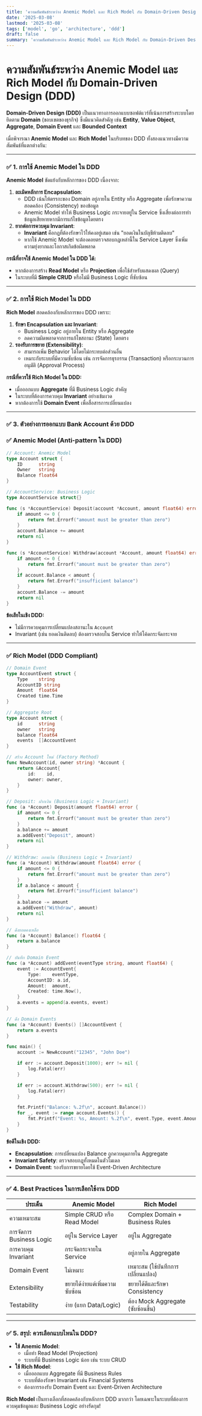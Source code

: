 ```yaml
---
title: 'ความสัมพันธ์ระหว่าง Anemic Model และ Rich Model กับ Domain-Driven Design (DDD)'
date: '2025-03-08'
lastmod: '2025-03-08'
tags: ['model', 'go', 'architecture', 'ddd']
draft: false
summary: 'ความสัมพันธ์ระหว่าง Anemic Model และ Rich Model กับ Domain-Driven Design (DDD)'
---
```


# ความสัมพันธ์ระหว่าง Anemic Model และ Rich Model กับ Domain-Driven Design (DDD)

**Domain-Driven Design (DDD)** เป็นแนวทางการออกแบบซอฟต์แวร์ที่เน้นการสร้างระบบโดยยึดตาม **Domain** (ขอบเขตของธุรกิจ) ซึ่งมีแนวคิดสำคัญ เช่น **Entity**, **Value Object**, **Aggregate**, **Domain Event** และ **Bounded Context**

เมื่อพิจารณา **Anemic Model** และ **Rich Model** ในบริบทของ DDD ทั้งสองแนวทางมีความสัมพันธ์ที่แตกต่างกัน:

---

### ✅ **1. การใช้ Anemic Model ใน DDD**

**Anemic Model** ขัดแย้งกับหลักการของ DDD เนื่องจาก:

1. **ละเมิดหลักการ Encapsulation**:
   - DDD เน้นให้ตรรกะของ Domain อยู่ภายใน Entity หรือ Aggregate เพื่อรักษาความสอดคล้อง (Consistency) ของข้อมูล
   - Anemic Model ทำให้ Business Logic กระจายอยู่ใน Service ซึ่งเสี่ยงต่อการทำข้อมูลเสียหายหากมีการแก้ไขข้อมูลโดยตรง
2. **ยากต่อการควบคุม Invariant**:
   - **Invariant** คือกฎที่ต้องรักษาไว้ให้คงอยู่เสมอ เช่น "ยอดเงินในบัญชีห้ามติดลบ"
   - หากใช้ Anemic Model จะต้องคอยตรวจสอบกฎเหล่านี้ใน Service Layer ซึ่งเพิ่มความยุ่งยากและโอกาสเกิดข้อผิดพลาด

**กรณีที่อาจใช้ Anemic Model ใน DDD ได้:**

- หากต้องการสร้าง **Read Model** หรือ **Projection** เพื่อใช้สำหรับแสดงผล (Query)
- ในระบบที่มี **Simple CRUD** หรือไม่มี Business Logic ที่ซับซ้อน

---

### ✅ **2. การใช้ Rich Model ใน DDD**

**Rich Model** สอดคล้องกับหลักการของ DDD เพราะ:

1. **รักษา Encapsulation และ Invariant**:
   - Business Logic อยู่ภายใน Entity หรือ Aggregate
   - ลดความผิดพลาดจากการแก้ไขสถานะ (State) โดยตรง
2. **รองรับการขยาย (Extensibility)**:
   - สามารถเพิ่ม Behavior ได้โดยไม่กระทบต่อส่วนอื่น
   - เหมาะกับระบบที่มีความซับซ้อน เช่น การจัดการธุรกรรม (Transaction) หรือกระบวนการอนุมัติ (Approval Process)

**กรณีที่ควรใช้ Rich Model ใน DDD:**

- เมื่อออกแบบ **Aggregate** ที่มี Business Logic สำคัญ
- ในระบบที่ต้องการควบคุม **Invariant** อย่างเข้มงวด
- หากต้องการใช้ **Domain Event** เพื่อสื่อสารการเปลี่ยนแปลง

---

### ✅ **3. ตัวอย่างการออกแบบ Bank Account ด้วย DDD**

### **✅ Anemic Model (Anti-pattern ใน DDD)**

```go
// Account: Anemic Model
type Account struct {
    ID      string
    Owner   string
    Balance float64
}

// AccountService: Business Logic
type AccountService struct{}

func (s *AccountService) Deposit(account *Account, amount float64) error {
    if amount <= 0 {
        return fmt.Errorf("amount must be greater than zero")
    }
    account.Balance += amount
    return nil
}

func (s *AccountService) Withdraw(account *Account, amount float64) error {
    if amount <= 0 {
        return fmt.Errorf("amount must be greater than zero")
    }
    if account.Balance < amount {
        return fmt.Errorf("insufficient balance")
    }
    account.Balance -= amount
    return nil
}

```

**ข้อเสียในเชิง DDD:**

- ไม่มีการควบคุมการเปลี่ยนแปลงสถานะใน `Account`
- Invariant (เช่น ยอดเงินติดลบ) ต้องตรวจสอบใน Service ทำให้โค้ดกระจัดกระจาย

---

### **✅ Rich Model (DDD Compliant)**

```go
// Domain Event
type AccountEvent struct {
    Type    string
    AccountID string
    Amount  float64
    Created time.Time
}

// Aggregate Root
type Account struct {
    id      string
    owner   string
    balance float64
    events  []AccountEvent
}

// สร้าง Account ใหม่ (Factory Method)
func NewAccount(id, owner string) *Account {
    return &Account{
        id:    id,
        owner: owner,
    }
}

// Deposit: ฝากเงิน (Business Logic + Invariant)
func (a *Account) Deposit(amount float64) error {
    if amount <= 0 {
        return fmt.Errorf("amount must be greater than zero")
    }
    a.balance += amount
    a.addEvent("Deposit", amount)
    return nil
}

// Withdraw: ถอนเงิน (Business Logic + Invariant)
func (a *Account) Withdraw(amount float64) error {
    if amount <= 0 {
        return fmt.Errorf("amount must be greater than zero")
    }
    if a.balance < amount {
        return fmt.Errorf("insufficient balance")
    }
    a.balance -= amount
    a.addEvent("Withdraw", amount)
    return nil
}

// ดึงยอดคงเหลือ
func (a *Account) Balance() float64 {
    return a.balance
}

// บันทึก Domain Event
func (a *Account) addEvent(eventType string, amount float64) {
    event := AccountEvent{
        Type:    eventType,
        AccountID: a.id,
        Amount:  amount,
        Created: time.Now(),
    }
    a.events = append(a.events, event)
}

// ดึง Domain Events
func (a *Account) Events() []AccountEvent {
    return a.events
}

func main() {
    account := NewAccount("12345", "John Doe")

    if err := account.Deposit(1000); err != nil {
        log.Fatal(err)
    }

    if err := account.Withdraw(500); err != nil {
        log.Fatal(err)
    }

    fmt.Printf("Balance: %.2f\n", account.Balance())
    for _, event := range account.Events() {
        fmt.Printf("Event: %s, Amount: %.2f\n", event.Type, event.Amount)
    }
}

```

**ข้อดีในเชิง DDD:**

- **Encapsulation**: การเปลี่ยนแปลง Balance ถูกควบคุมภายใน Aggregate
- **Invariant Safety**: ตรวจสอบกฎทั้งหมดในตัวโมเดล
- **Domain Event**: รองรับการขยายโดยใช้ Event-Driven Architecture

---

### ✅ **4. Best Practices ในการเลือกใช้งาน DDD**

| ประเด็น                  | Anemic Model                   | Rich Model                        |
| ------------------------ | ------------------------------ | --------------------------------- |
| ความเหมาะสม              | Simple CRUD หรือ Read Model    | Complex Domain + Business Rules   |
| การจัดการ Business Logic | อยู่ใน Service Layer           | อยู่ใน Aggregate                  |
| การควบคุม Invariant      | กระจัดกระจายใน Service         | อยู่ภายใน Aggregate               |
| Domain Event             | ไม่เหมาะ                       | เหมาะสม (ใช้บันทึกการเปลี่ยนแปลง) |
| Extensibility            | ขยายได้ง่ายแต่เพิ่มความซับซ้อน | ขยายได้ดีและรักษา Consistency     |
| Testability              | ง่าย (แยก Data/Logic)          | ต้อง Mock Aggregate (ซับซ้อนขึ้น) |

---

### ✅ **5. สรุป: ควรเลือกแบบไหนใน DDD?**

- **ใช้ Anemic Model**:
  - เมื่อทำ Read Model (Projection)
  - ระบบที่มี Business Logic น้อย เช่น ระบบ CRUD
- **ใช้ Rich Model**:
  - เมื่อออกแบบ Aggregate ที่มี Business Rules
  - ระบบที่ต้องรักษา Invariant เช่น Financial Systems
  - ต้องการรองรับ Domain Event และ Event-Driven Architecture

**Rich Model** เป็นทางเลือกที่สอดคล้องกับหลักการ DDD มากกว่า โดยเฉพาะในระบบที่ต้องการควบคุมข้อมูลและ Business Logic อย่างรัดกุม!
